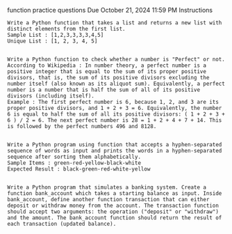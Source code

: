 function practice questions
Due October 21, 2024 11:59 PM
Instructions

    Write a Python function that takes a list and returns a new list with distinct elements from the first list.
    Sample List : [1,2,3,3,3,3,4,5]
    Unique List : [1, 2, 3, 4, 5] 

     
    Write a Python function to check whether a number is "Perfect" or not.
    According to Wikipedia : In number theory, a perfect number is a positive integer that is equal to the sum of its proper positive divisors, that is, the sum of its positive divisors excluding the number itself (also known as its aliquot sum). Equivalently, a perfect number is a number that is half the sum of all of its positive divisors (including itself).
    Example : The first perfect number is 6, because 1, 2, and 3 are its proper positive divisors, and 1 + 2 + 3 = 6. Equivalently, the number 6 is equal to half the sum of all its positive divisors: ( 1 + 2 + 3 + 6 ) / 2 = 6. The next perfect number is 28 = 1 + 2 + 4 + 7 + 14. This is followed by the perfect numbers 496 and 8128. 

     
    Write a Python program using function that accepts a hyphen-separated sequence of words as input and prints the words in a hyphen-separated sequence after sorting them alphabetically.
    Sample Items : green-red-yellow-black-white
    Expected Result : black-green-red-white-yellow 

     
    Write a Python program that simulates a banking system. Create a function bank_account which takes a starting balance as input. Inside bank_account, define another function transaction that can either deposit or withdraw money from the account. The transaction function should accept two arguments: the operation ("deposit" or "withdraw") and the amount. The bank_account function should return the result of each transaction (updated balance). 
